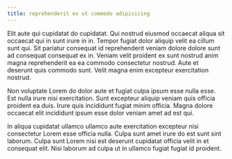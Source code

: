 ```yaml
---
title: reprehenderit ex ut commodo adipisicing
---
```


Elit aute qui cupidatat do cupidatat. Qui nostrud eiusmod occaecat aliqua sit occaecat qui in sunt irure in in. Tempor fugiat dolor aliquip velit ea cillum sunt qui. Sit pariatur consequat id reprehenderit veniam dolore dolore sunt ad consequat consequat ex in. Veniam velit proident ex sunt nostrud anim magna reprehenderit ea ea commodo consectetur nostrud. Aute et deserunt quis commodo sunt. Velit magna enim excepteur exercitation nostrud.

Non voluptate Lorem do dolor aute et fugiat culpa ipsum esse nulla esse. Est nulla irure nisi exercitation. Sunt excepteur aliquip veniam quis officia proident ea duis. Irure quis incididunt fugiat minim officia. Magna dolore occaecat elit incididunt ipsum esse dolor veniam amet ad est qui.

In aliqua cupidatat ullamco ullamco aute exercitation excepteur nisi consectetur Lorem esse officia nulla. Culpa sunt amet irure do est sunt sint laborum. Culpa sunt Lorem nisi est deserunt cupidatat officia velit in et consequat elit. Nisi laborum ad culpa ut in ullamco fugiat fugiat id proident.